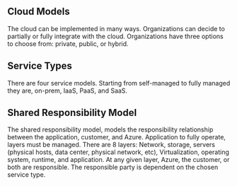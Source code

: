 

## Cloud Models
The cloud can be implemented in many ways. Organizations can decide to partially or fully integrate with the cloud. Organizations have three options to choose from: private, public, or hybrid.

## Service Types
There are four service models. Starting from self-managed to fully managed they are, on-prem, IaaS, PaaS, and SaaS.

## Shared Responsibility Model
The shared responsibility model, models the responsibility relationship between the application, customer, and Azure. Application to fully operate, layers must be managed. There are 8 layers: Network, storage, servers (physical hosts, data center, physical network, etc), Virtualization, operating system, runtime, and application. At any given layer, Azure, the customer, or both are responsible. The responsible party is dependent on the chosen service type. 
